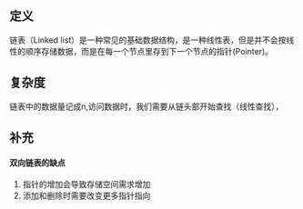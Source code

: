 ## 定义
链表（Linked list）是一种常见的基础数据结构，是一种线性表，但是并不会按线性的顺序存储数据，而是在每一个节点里存到下一个节点的指针(Pointer)。

## 复杂度
链表中的数据量记成n,访问数据时，我们需要从链头部开始查找（线性查找），

## 补充
#### 双向链表的缺点  
1. 指针的增加会导致存储空间需求增加
2. 添加和删除时需要改变更多指针指向

